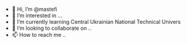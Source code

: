 - 👋 Hi, I’m @mastefi
- 👀 I’m interested in ...
- 🌱 I’m currently learning  Central Ukrainian National Technical Univers
- 💞️ I’m looking to collaborate on ..
- 📫 How to reach me ..

<!---
mastefi/mastefi is a ✨ special ✨ repository because its `README.md` (this file) appears on your GitHub profile.
You can click the Preview link to take a look at your cha
--->
